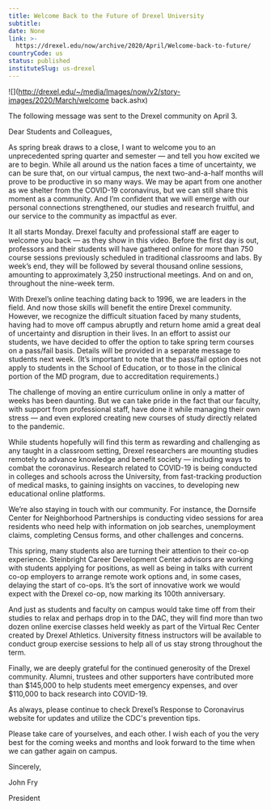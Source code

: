 ```yaml
---
title: Welcome Back to the Future of Drexel University
subtitle: 
date: None
link: >-
  https://drexel.edu/now/archive/2020/April/Welcome-back-to-future/
countryCode: us
status: published
instituteSlug: us-drexel
---
```

![](http://drexel.edu/~/media/Images/now/v2/story-images/2020/March/welcome back.ashx)

The following message was sent to the Drexel community on April 3.

Dear Students and Colleagues,

As spring break draws to a close, I want to welcome you to an unprecedented spring quarter and semester — and tell you how excited we are to begin. While all around us the nation faces a time of uncertainty, we can be sure that, on our virtual campus, the next two-and-a-half months will prove to be productive in so many ways. We may be apart from one another as we shelter from the COVID-19 coronavirus, but we can still share this moment as a community. And I’m confident that we will emerge with our personal connections strengthened, our studies and research fruitful, and our service to the community as impactful as ever.



It all starts Monday. Drexel faculty and professional staff are eager to welcome you back — as they show in this video. Before the first day is out, professors and their students will have gathered online for more than 750 course sessions previously scheduled in traditional classrooms and labs. By week’s end, they will be followed by several thousand online sessions, amounting to approximately 3,250 instructional meetings. And on and on, throughout the nine-week term.

With Drexel’s online teaching dating back to 1996, we are leaders in the field. And now those skills will benefit the entire Drexel community. However, we recognize the difficult situation faced by many students, having had to move off campus abruptly and return home amid a great deal of uncertainty and disruption in their lives. In an effort to assist our students, we have decided to offer the option to take spring term courses on a pass/fail basis. Details will be provided in a separate message to students next week. (It’s important to note that the pass/fail option does not apply to students in the School of Education, or to those in the clinical portion of the MD program, due to accreditation requirements.)

The challenge of moving an entire curriculum online in only a matter of weeks has been daunting. But we can take pride in the fact that our faculty, with support from professional staff, have done it while managing their own stress — and even explored creating new courses of study directly related to the pandemic.

While students hopefully will find this term as rewarding and challenging as any taught in a classroom setting, Drexel researchers are mounting studies remotely to advance knowledge and benefit society — including ways to combat the coronavirus. Research related to COVID-19 is being conducted in colleges and schools across the University, from fast-tracking production of medical masks, to gaining insights on vaccines, to developing new educational online platforms.

We’re also staying in touch with our community. For instance, the Dornsife Center for Neighborhood Partnerships is conducting video sessions for area residents who need help with information on job searches, unemployment claims, completing Census forms, and other challenges and concerns.

This spring, many students also are turning their attention to their co-op experience. Steinbright Career Development Center advisors are working with students applying for positions, as well as being in talks with current co-op employers to arrange remote work options and, in some cases, delaying the start of co-ops. It’s the sort of innovative work we would expect with the Drexel co-op, now marking its 100th anniversary.

And just as students and faculty on campus would take time off from their studies to relax and perhaps drop in to the DAC, they will find more than two dozen online exercise classes held weekly as part of the Virtual Rec Center created by Drexel Athletics. University fitness instructors will be available to conduct group exercise sessions to help all of us stay strong throughout the term.

Finally, we are deeply grateful for the continued generosity of the Drexel community. Alumni, trustees and other supporters have contributed more than $145,000 to help students meet emergency expenses, and over $110,000 to back research into COVID-19.

As always, please continue to check Drexel’s Response to Coronavirus website for updates and utilize the CDC's prevention tips.

Please take care of yourselves, and each other. I wish each of you the very best for the coming weeks and months and look forward to the time when we can gather again on campus.

Sincerely,

John Fry

President
